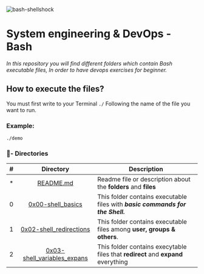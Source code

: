 ![bash-shellshock](https://user-images.githubusercontent.com/125874545/225898294-c0dcf8e4-f6ce-4a20-a2ea-14aab305289e.png)

# System engineering & DevOps - Bash

_In this repository you will find different folders which contain Bash executable files, In order to have devops exercises for beginner._

## How to execute the files?

You must first write to your Terminal `./` Following the name of the file you want to run.

### Example:
```
./demo
```

### :file_folder:- Directories

#|Directory|Description
---|:---:|---
*|[README.md](./README.md)| Readme file or description about the **folders** and __files__
0|[0x00-shell_basics](./0x00-shell_basics)|This folder contains executable files with **_basic commands for the Shell._**
1|[0x02-shell_redirections](./0x01-shell_permissions)| This folder contains executable files among  **user, groups & others**.
2|[0x03-shell_variables_expans](./0x03-shell_variables_expansions)| This folder contains execytable files that **redirect** and **expand** everything
